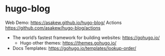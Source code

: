 # hugo-blog
Web Demo: https://asakew.github.io/hugo-blog/
Actions https://github.com/asakew/hugo-blog/actions

- The world’s fastest framework for building websites: https://gohugo.io/
  - Hugo other themes: https://themes.gohugo.io/
- Docs Templates: https://gohugo.io/templates/lookup-order/
